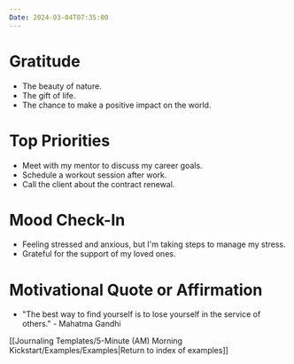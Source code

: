 ```yaml
---
Date: 2024-03-04T07:35:00
---
```


# Gratitude

- The beauty of nature.
- The gift of life.
- The chance to make a positive impact on the world.

# Top Priorities

- Meet with my mentor to discuss my career goals.
- Schedule a workout session after work.
- Call the client about the contract renewal.

# Mood Check-In

- Feeling stressed and anxious, but I'm taking steps to manage my stress.
- Grateful for the support of my loved ones.

# Motivational Quote or Affirmation

- "The best way to find yourself is to lose yourself in the service of others." - Mahatma Gandhi

[[Journaling Templates/5-Minute (AM) Morning Kickstart/Examples/Examples|Return to index of examples]]